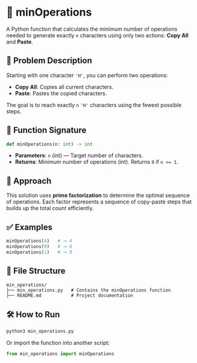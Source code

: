 # 📄 minOperations

A Python function that calculates the minimum number of operations needed to generate exactly `n` characters using only two actions: **Copy All** and **Paste**.

## 🧠 Problem Description

Starting with one character `'H'`, you can perform two operations:

- **Copy All**: Copies all current characters.
- **Paste**: Pastes the copied characters.

The goal is to reach exactly `n` `'H'` characters using the fewest possible steps.

## 🚀 Function Signature

```python
def minOperations(n: int) -> int
```

- **Parameters**: `n` (int) — Target number of characters.
- **Returns**: Minimum number of operations (int). Returns `0` if `n <= 1`.

## 📌 Approach

This solution uses **prime factorization** to determine the optimal sequence of operations. Each factor represents a sequence of copy-paste steps that builds up the total count efficiently.

## ✅ Examples

```python
minOperations(4)   # ➞ 4
minOperations(9)   # ➞ 6
minOperations(1)   # ➞ 0
```

## 📂 File Structure

```
min_operations/
├── min_operations.py   # Contains the minOperations function
├── README.md           # Project documentation
```

## 🛠️ How to Run

```bash
python3 min_operations.py
```

Or import the function into another script:

```python
from min_operations import minOperations
```
